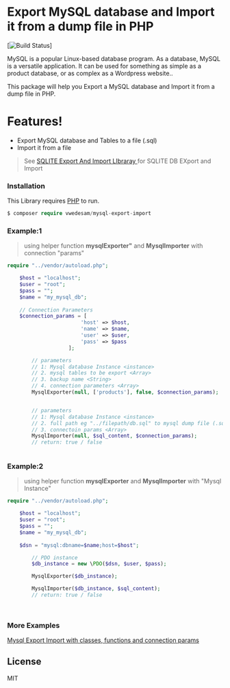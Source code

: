 # Export MySQL database and Import it from a dump file in PHP

[![Build Status](https://travis-ci.org/joemccann/dillinger.svg?branch=master)]

MySQL is a popular Linux-based database program. As a database, MySQL is a versatile application. It can be used for something as simple as a product database, or as complex as a Wordpress website..

This package will help you Export a MySQL database and Import it from a dump file in PHP.

# Features!

  - Export MySQL database and Tables to a file (.sql)
  - Import it from a file
 

> See [SQLITE Export And Import LIbraray ](https://github.com/vwedesam/Sqlite-Export-Import)  for SQLITE DB EXport and Import
 
### Installation

This Library requires [PHP](https://php.net/) to run.

```php
$ composer require vwedesam/mysql-export-import
```
### Example:1
> using helper function __mysqlExporter"__ and __MysqlImporter__ with connection "params"
```php
require "../vendor/autoload.php";

	$host = "localhost";
	$user = "root";
	$pass = "";
	$name = "my_mysql_db";
	
	// Connection Parameters
	$connection_params = [
						'host' => $host, 
						'name' => $name, 
						'user' => $user, 
						'pass' => $pass
                    ];

        // parameters
        // 1: Mysql database Instance <instance>
        // 2. mysql tables to be export <Array>
        // 3. backup name <String>
        // 4. connection parameters <Array>
        MysqlExporter(null, ['products'], false, $connection_params);


        // parameters
        // 1: Mysql database Instance <instance>
        // 2. full path eg "../filepath/db.sql" to mysql dump file (.sql, .zip)
        // 3. connectoin params <Array>
        MysqlImporter(null, $sql_content, $connection_params);
        // return: true / false
		
```````
### Example:2 
> using helper function __mysqlExporter__ and __MysqlImporter__ with "Mysql Instance"
```php
require "../vendor/autoload.php";

	$host = "localhost";
	$user = "root";
	$pass = "";
	$name = "my_mysql_db";
	
	$dsn = "mysql:dbname=$name;host=$host";

        // PDO instance
        $db_instance = new \PDO($dsn, $user, $pass);

        MysqlExporter($db_instance);

        MysqlImporter($db_instance, $sql_content);
        // return: true / false
    
		
```````

### More Examples
[Mysql Export Import with classes, functions and connection params](https://github.com/vwedesam/Mysql-Export-Import/blob/main/examples)

License
----
MIT

